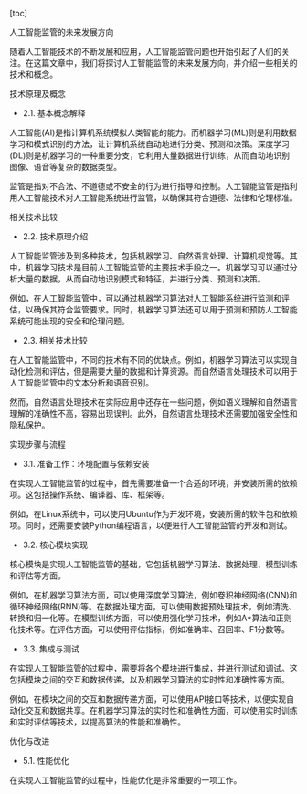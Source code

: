 
[toc]                    
                
                
人工智能监管的未来发展方向

随着人工智能技术的不断发展和应用，人工智能监管问题也开始引起了人们的关注。在这篇文章中，我们将探讨人工智能监管的未来发展方向，并介绍一些相关的技术和概念。

技术原理及概念

- 2.1. 基本概念解释

人工智能(AI)是指计算机系统模拟人类智能的能力。而机器学习(ML)则是利用数据学习和模式识别的方法，让计算机系统自动地进行分类、预测和决策。深度学习(DL)则是机器学习的一种重要分支，它利用大量数据进行训练，从而自动地识别图像、语音等复杂的数据类型。

监管是指对不合法、不道德或不安全的行为进行指导和控制。人工智能监管是指利用人工智能技术对人工智能系统进行监管，以确保其符合道德、法律和伦理标准。

相关技术比较

- 2.2. 技术原理介绍

人工智能监管涉及到多种技术，包括机器学习、自然语言处理、计算机视觉等。其中，机器学习技术是目前人工智能监管的主要技术手段之一。机器学习可以通过分析大量的数据，从而自动地识别模式和特征，并进行分类、预测和决策。

例如，在人工智能监管中，可以通过机器学习算法对人工智能系统进行监测和评估，以确保其符合监管要求。同时，机器学习算法还可以用于预测和预防人工智能系统可能出现的安全和伦理问题。

- 2.3. 相关技术比较

在人工智能监管中，不同的技术有不同的优缺点。例如，机器学习算法可以实现自动化检测和评估，但是需要大量的数据和计算资源。而自然语言处理技术可以用于人工智能监管中的文本分析和语音识别。

然而，自然语言处理技术在实际应用中还存在一些问题，例如语义理解和自然语言理解的准确性不高，容易出现误判。此外，自然语言处理技术还需要加强安全性和隐私保护。

实现步骤与流程

- 3.1. 准备工作：环境配置与依赖安装

在实现人工智能监管的过程中，首先需要准备一个合适的环境，并安装所需的依赖项。这包括操作系统、编译器、库、框架等。

例如，在Linux系统中，可以使用Ubuntu作为开发环境，安装所需的软件包和依赖项。同时，还需要安装Python编程语言，以便进行人工智能监管的开发和测试。

- 3.2. 核心模块实现

核心模块是实现人工智能监管的基础，它包括机器学习算法、数据处理、模型训练和评估等方面。

例如，在机器学习算法方面，可以使用深度学习算法，例如卷积神经网络(CNN)和循环神经网络(RNN)等。在数据处理方面，可以使用数据预处理技术，例如清洗、转换和归一化等。在模型训练方面，可以使用强化学习技术，例如A\*算法和正则化技术等。在评估方面，可以使用评估指标，例如准确率、召回率、F1分数等。

- 3.3. 集成与测试

在实现人工智能监管的过程中，需要将各个模块进行集成，并进行测试和调试。这包括模块之间的交互和数据传递，以及机器学习算法的实时性和准确性等方面。

例如，在模块之间的交互和数据传递方面，可以使用API接口等技术，以便实现自动化交互和数据共享。在机器学习算法的实时性和准确性方面，可以使用实时训练和实时评估等技术，以提高算法的性能和准确性。

优化与改进

- 5.1. 性能优化

在实现人工智能监管的过程中，性能优化是非常重要的一项工作。

